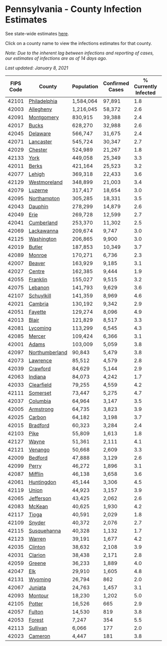 # Pennsylvania - County Infection Estimates

See state-wide estimates [here](/infections/us-pa).

Click on a county name to view the infections estimates for that county.

*Note: Due to the inherent lag between infections and reporting of cases, our estimates of infections are as of 14 days ago.*

*Last updated: January 8, 2021*

|   FIPS Code |                           County |   Population |   Confirmed Cases |   % Currently Infected |   % Total Infected |
|-------------|----------------------------------|--------------|-------------------|------------------------|--------------------|
|       42101 |     [Philadelphia](philadelphia) |    1,584,064 |            97,891 |                    1.8 |               24.0 |
|       42003 |           [Allegheny](allegheny) |    1,216,045 |            58,372 |                    2.6 |               15.1 |
|       42091 |         [Montgomery](montgomery) |      830,915 |            39,388 |                    2.4 |               17.3 |
|       42017 |                   [Bucks](bucks) |      628,270 |            32,988 |                    2.6 |               18.7 |
|       42045 |             [Delaware](delaware) |      566,747 |            31,675 |                    2.4 |               20.8 |
|       42071 |           [Lancaster](lancaster) |      545,724 |            30,347 |                    2.7 |               18.7 |
|       42029 |               [Chester](chester) |      524,989 |            21,267 |                    1.8 |               13.8 |
|       42133 |                     [York](york) |      449,058 |            25,349 |                    3.3 |               17.7 |
|       42011 |                   [Berks](berks) |      421,164 |            25,523 |                    3.2 |               21.8 |
|       42077 |                 [Lehigh](lehigh) |      369,318 |            22,433 |                    3.6 |               22.5 |
|       42129 |     [Westmoreland](westmoreland) |      348,899 |            21,003 |                    3.4 |               18.6 |
|       42079 |               [Luzerne](luzerne) |      317,417 |            18,654 |                    3.0 |               21.6 |
|       42095 |       [Northampton](northampton) |      305,285 |            18,331 |                    3.5 |               21.9 |
|       42043 |               [Dauphin](dauphin) |      278,299 |            14,879 |                    2.6 |               17.5 |
|       42049 |                     [Erie](erie) |      269,728 |            12,599 |                    2.7 |               14.4 |
|       42041 |         [Cumberland](cumberland) |      253,370 |            11,302 |                    2.5 |               14.2 |
|       42069 |         [Lackawanna](lackawanna) |      209,674 |             9,747 |                    3.0 |               16.4 |
|       42125 |         [Washington](washington) |      206,865 |             9,900 |                    3.0 |               14.6 |
|       42019 |                 [Butler](butler) |      187,853 |            10,349 |                    3.7 |               17.0 |
|       42089 |                 [Monroe](monroe) |      170,271 |             6,736 |                    2.3 |               15.5 |
|       42007 |                 [Beaver](beaver) |      163,929 |             9,185 |                    3.1 |               18.3 |
|       42027 |                 [Centre](centre) |      162,385 |             9,444 |                    1.9 |               17.3 |
|       42055 |             [Franklin](franklin) |      155,027 |             9,515 |                    3.2 |               19.7 |
|       42075 |               [Lebanon](lebanon) |      141,793 |             9,629 |                    3.6 |               23.0 |
|       42107 |         [Schuylkill](schuylkill) |      141,359 |             8,969 |                    4.6 |               20.3 |
|       42021 |               [Cambria](cambria) |      130,192 |             9,342 |                    2.9 |               22.0 |
|       42051 |               [Fayette](fayette) |      129,274 |             8,096 |                    4.9 |               19.1 |
|       42013 |                   [Blair](blair) |      121,829 |             8,517 |                    3.3 |               21.1 |
|       42081 |             [Lycoming](lycoming) |      113,299 |             6,545 |                    4.3 |               18.0 |
|       42085 |                 [Mercer](mercer) |      109,424 |             6,366 |                    3.1 |               18.1 |
|       42001 |                   [Adams](adams) |      103,009 |             5,059 |                    3.8 |               15.4 |
|       42097 | [Northumberland](northumberland) |       90,843 |             5,479 |                    3.8 |               18.5 |
|       42073 |             [Lawrence](lawrence) |       85,512 |             4,579 |                    2.8 |               16.5 |
|       42039 |             [Crawford](crawford) |       84,629 |             5,144 |                    2.9 |               18.9 |
|       42063 |               [Indiana](indiana) |       84,073 |             4,242 |                    1.7 |               15.4 |
|       42033 |         [Clearfield](clearfield) |       79,255 |             4,559 |                    4.2 |               17.4 |
|       42111 |             [Somerset](somerset) |       73,447 |             5,275 |                    4.7 |               22.0 |
|       42037 |             [Columbia](columbia) |       64,964 |             3,147 |                    3.5 |               16.4 |
|       42005 |           [Armstrong](armstrong) |       64,735 |             3,823 |                    3.9 |               17.9 |
|       42025 |                 [Carbon](carbon) |       64,182 |             3,198 |                    3.7 |               16.1 |
|       42015 |             [Bradford](bradford) |       60,323 |             3,284 |                    2.4 |               16.4 |
|       42103 |                     [Pike](pike) |       55,809 |             1,613 |                    1.8 |               12.4 |
|       42127 |                   [Wayne](wayne) |       51,361 |             2,111 |                    4.1 |               13.4 |
|       42121 |               [Venango](venango) |       50,668 |             2,609 |                    3.3 |               15.6 |
|       42009 |               [Bedford](bedford) |       47,888 |             3,129 |                    2.6 |               20.2 |
|       42099 |                   [Perry](perry) |       46,272 |             1,896 |                    3.1 |               12.7 |
|       42087 |               [Mifflin](mifflin) |       46,138 |             3,658 |                    3.6 |               24.6 |
|       42061 |         [Huntingdon](huntingdon) |       45,144 |             3,306 |                    4.5 |               23.0 |
|       42119 |                   [Union](union) |       44,923 |             3,157 |                    3.9 |               21.3 |
|       42065 |           [Jefferson](jefferson) |       43,425 |             2,062 |                    2.6 |               14.4 |
|       42083 |                 [McKean](mckean) |       40,625 |             1,930 |                    4.2 |               14.4 |
|       42117 |                   [Tioga](tioga) |       40,591 |             2,029 |                    1.8 |               15.4 |
|       42109 |                 [Snyder](snyder) |       40,372 |             2,076 |                    2.7 |               15.6 |
|       42115 |       [Susquehanna](susquehanna) |       40,328 |             1,132 |                    1.7 |                9.4 |
|       42123 |                 [Warren](warren) |       39,191 |             1,677 |                    4.2 |               13.1 |
|       42035 |               [Clinton](clinton) |       38,632 |             2,108 |                    3.9 |               17.2 |
|       42031 |               [Clarion](clarion) |       38,438 |             2,171 |                    2.8 |               17.5 |
|       42059 |                 [Greene](greene) |       36,233 |             1,889 |                    4.0 |               16.0 |
|       42047 |                       [Elk](elk) |       29,910 |             1,605 |                    4.8 |               16.2 |
|       42131 |               [Wyoming](wyoming) |       26,794 |               862 |                    2.0 |               10.2 |
|       42067 |               [Juniata](juniata) |       24,763 |             1,457 |                    3.1 |               19.7 |
|       42093 |               [Montour](montour) |       18,230 |             1,202 |                    5.0 |               25.5 |
|       42105 |                 [Potter](potter) |       16,526 |               665 |                    2.9 |               12.3 |
|       42057 |                 [Fulton](fulton) |       14,530 |               819 |                    3.8 |               16.7 |
|       42053 |                 [Forest](forest) |        7,247 |               354 |                    5.5 |               15.4 |
|       42113 |             [Sullivan](sullivan) |        6,066 |               177 |                    2.0 |                8.5 |
|       42023 |               [Cameron](cameron) |        4,447 |               181 |                    3.8 |               12.0 |